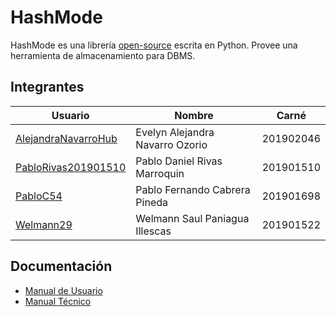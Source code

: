 # HashMode
HashMode es una librería [open-source](https://github.com/tytusdb/tytus/blob/main/LICENSE.md) escrita en Python. Provee una herramienta de almacenamiento para DBMS.

## Integrantes

| Usuario | Nombre | Carné |
| ------ | ------ | ------ |
| [AlejandraNavarroHub](https://github.com/AlejandraNavarroHub) | Evelyn Alejandra Navarro Ozorio | 201902046 |
| [PabloRivas201901510](https://github.com/PabloRivas201901510) | Pablo Daniel Rivas Marroquin | 201901510 |
| [PabloC54](https://github.com/PabloC54) | Pablo Fernando Cabrera Pineda | 201901698 |
| [Welmann29](https://github.com/Welmann29) | Welmann Saul Paniagua Illescas | 201901522 |

## Documentación
- [Manual de Usuario](<docs/Manual de usuario.md>)
- [Manual Técnico](<docs/Manual tecnico.md>)

